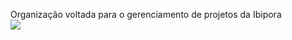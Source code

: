 Organização voltada para o gerenciamento de projetos da Ibipora <br>
![](https://media.giphy.com/media/cnbsOTkEJnq0/giphy.gif)
